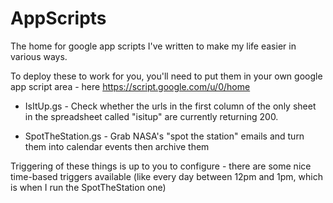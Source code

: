 # AppScripts
The home for google app scripts I've written to make my life easier in various ways.

To deploy these to work for you, you'll need to put them in your own google app script area - here https://script.google.com/u/0/home

* IsItUp.gs - Check whether the urls in the first column of the only sheet in the spreadsheet called "isitup" are currently returning 200.

* SpotTheStation.gs - Grab NASA's "spot the station" emails and turn them into calendar events then archive them

Triggering of these things is up to you to configure - there are some nice time-based triggers available (like every day between 12pm and 1pm, which is when I run the SpotTheStation one)
